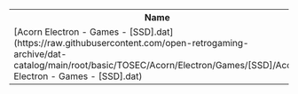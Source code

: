 <table>
<tr><th>Name</th><th>Size</th></tr>
<tr><td>[Acorn Electron - Games - [SSD].dat](https://raw.githubusercontent.com/open-retrogaming-archive/dat-catalog/main/root/basic/TOSEC/Acorn/Electron/Games/[SSD]/Acorn Electron - Games - [SSD].dat)</td><td>35516</td></tr>
</table>
